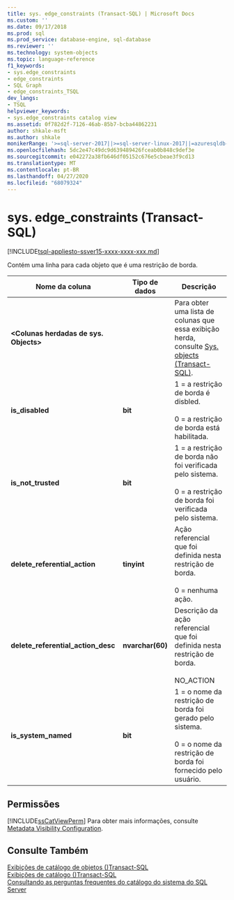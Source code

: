 ```yaml
---
title: sys. edge_constraints (Transact-SQL) | Microsoft Docs
ms.custom: ''
ms.date: 09/17/2018
ms.prod: sql
ms.prod_service: database-engine, sql-database
ms.reviewer: ''
ms.technology: system-objects
ms.topic: language-reference
f1_keywords:
- sys.edge_constraints
- edge_constraints
- SQL Graph
- edge_constraints_TSQL
dev_langs:
- TSQL
helpviewer_keywords:
- sys.edge_constraints catalog view
ms.assetid: 0f782d2f-7126-46ab-85b7-bcba44862231
author: shkale-msft
ms.author: shkale
monikerRange: '>=sql-server-2017||>=sql-server-linux-2017||=azuresqldb-mi-current'
ms.openlocfilehash: 5dc2e47c49dc9d639489426fceab0b848c9def3e
ms.sourcegitcommit: e042272a38fb646df05152c676e5cbeae3f9cd13
ms.translationtype: MT
ms.contentlocale: pt-BR
ms.lasthandoff: 04/27/2020
ms.locfileid: "68079324"
---
```

# <a name="sysedge_constraints-transact-sql"></a>sys. edge_constraints (Transact-SQL)
[!INCLUDE[tsql-appliesto-ssver15-xxxx-xxxx-xxx.md](../../includes/tsql-appliesto-ssver15-xxxx-xxxx-xxx.md)]

Contém uma linha para cada objeto que é uma restrição de borda. 
  
|Nome da coluna|Tipo de dados|Descrição|  
|-----------------|---------------|-----------------|  
|**\<Colunas herdadas de sys. Objects>**||Para obter uma lista de colunas que essa exibição herda, consulte [Sys. objects &#40;Transact-SQL&#41;](../../relational-databases/system-catalog-views/sys-objects-transact-sql.md).|  
|**is_disabled**|**bit**|1 = a restrição de borda é disbled.<br /><br /> 0 = a restrição de borda está habilitada.|  
|**is_not_trusted**|**bit**|1 = a restrição de borda não foi verificada pelo sistema.<br /><br /> 0 = a restrição de borda foi verificada pelo sistema.|  
|**delete_referential_action**|**tinyint**|Ação referencial que foi definida nesta restrição de borda.<br /><br />0 = nenhuma ação.|  
|**delete_referential_action_desc**|**nvarchar(60)**|Descrição da ação referencial que foi definida nesta restrição de borda.<br /><br />NO_ACTION|  
|**is_system_named**|**bit**|1 = o nome da restrição de borda foi gerado pelo sistema.<br /><br />0 = o nome da restrição de borda foi fornecido pelo usuário.|  
  
## <a name="permissions"></a>Permissões  
 [!INCLUDE[ssCatViewPerm](../../includes/sscatviewperm-md.md)] Para obter mais informações, consulte [Metadata Visibility Configuration](../../relational-databases/security/metadata-visibility-configuration.md).  
  
## <a name="see-also"></a>Consulte Também  
 [Exibições de catálogo de objetos &#40;&#41;Transact-SQL](../../relational-databases/system-catalog-views/object-catalog-views-transact-sql.md)   
 [Exibições de catálogo &#40;&#41;Transact-SQL](../../relational-databases/system-catalog-views/catalog-views-transact-sql.md)   
 [Consultando as perguntas frequentes do catálogo do sistema do SQL Server](../../relational-databases/system-catalog-views/querying-the-sql-server-system-catalog-faq.md)  
  
  
